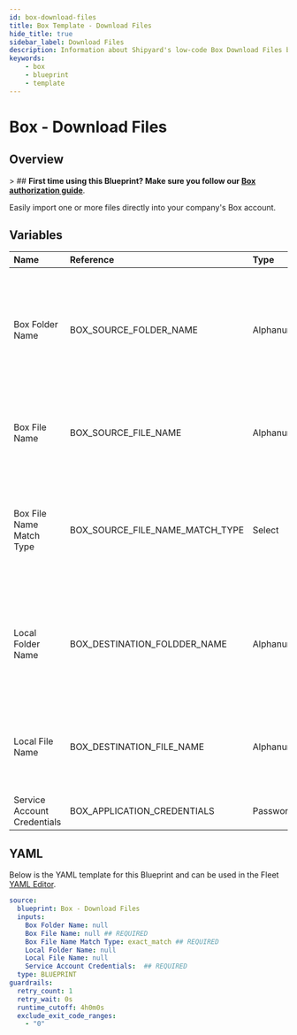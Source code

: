 ```yaml
---
id: box-download-files
title: Box Template - Download Files
hide_title: true
sidebar_label: Download Files
description: Information about Shipyard's low-code Box Download Files blueprint. Easily import one or more files directly into your company&#39;s Box account.
keywords:
    - box
    - blueprint
    - template
---
```


# Box - Download Files

## Overview

&gt; ## **First time using this Blueprint? Make sure you follow our [Box authorization guide](https://www.shipyardapp.com/docs/blueprint-library/box/box-authorization/)**.

Easily import one or more files directly into your company&#39;s Box account.



## Variables

| Name | Reference | Type | Required | Default | Options | Description |
|:---|:---|:---|:---|:---|:---|:---|
| Box Folder Name | BOX_SOURCE_FOLDER_NAME | Alphanumeric | :heavy_minus_sign: | - | - | Name of the folder where the file is stored in Box. Leaving blank will look for the file in the root directory of Box. |
| Box File Name | BOX_SOURCE_FILE_NAME | Alphanumeric | :white_check_mark: | - | - | Name of the target file in Box. Can be regex if &#34;Match Type&#34; is set accordingly. |
| Box File Name Match Type | BOX_SOURCE_FILE_NAME_MATCH_TYPE | Select | :white_check_mark: | `exact_match` | Exact Match: `exact_match`<br></br><br></br>Regex Match: `regex_match` | Determines if the text in &#34;Box File Name&#34; will look for one file with exact match, or multiple files using regex. |
| Local Folder Name | BOX_DESTINATION_FOLDDER_NAME | Alphanumeric | :heavy_minus_sign: | - | - | Folder where the file(s) should be downloaded. Leaving blank will place the file in the home directory. |
| Local File Name | BOX_DESTINATION_FILE_NAME | Alphanumeric | :heavy_minus_sign: | - | - | What to name the file(s) being downloaded. If left blank, defaults to the original file name(s). |
| Service Account Credentials | BOX_APPLICATION_CREDENTIALS | Password | :white_check_mark: |  | - | JSON from a Box Service Account key |


## YAML

Below is the YAML template for this Blueprint and can be used in the Fleet [YAML Editor](../../reference/fleets/yaml-editor.md).

```yaml
source:
  blueprint: Box - Download Files
  inputs:
    Box Folder Name: null 
    Box File Name: null ## REQUIRED
    Box File Name Match Type: exact_match ## REQUIRED
    Local Folder Name: null 
    Local File Name: null 
    Service Account Credentials:  ## REQUIRED
  type: BLUEPRINT
guardrails:
  retry_count: 1
  retry_wait: 0s
  runtime_cutoff: 4h0m0s
  exclude_exit_code_ranges:
    - "0"
```
